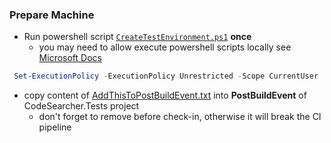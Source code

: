 ### Prepare Machine

* Run powershell script [`CreateTestEnvironment.ps1`](./../CodeSearcherTests/CreateTestEnvironment.ps1) **once** 
  * you may need to allow execute powershell scripts locally see [Microsoft Docs](https://docs.microsoft.com/de-de/powershell/module/microsoft.powershell.security/set-executionpolicy)

```powershell
 Set-ExecutionPolicy -ExecutionPolicy Unrestricted -Scope CurrentUser
```

* copy content of [AddThisToPostBuildEvent.txt](./../CodeSearcherTests/AddThisToPostBuildEvent.txt) into **PostBuildEvent** of CodeSearcher.Tests project
  * don't forget to remove before check-in, otherwise it will break the CI pipeline 